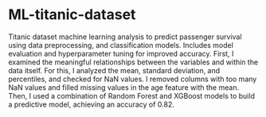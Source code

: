 # ML-titanic-dataset
Titanic dataset machine learning analysis to predict passenger survival using data preprocessing, and classification models. Includes model evaluation and hyperparameter tuning for improved accuracy.
First, I examined the meaningful relationships between the variables and within the data itself. For this, I analyzed the mean, standard deviation, and percentiles, and checked for NaN values. I removed columns with too many NaN values and filled missing values in the age feature with the mean. Then, I used a combination of Random Forest and XGBoost models to build a predictive model, achieving an accuracy of 0.82.
